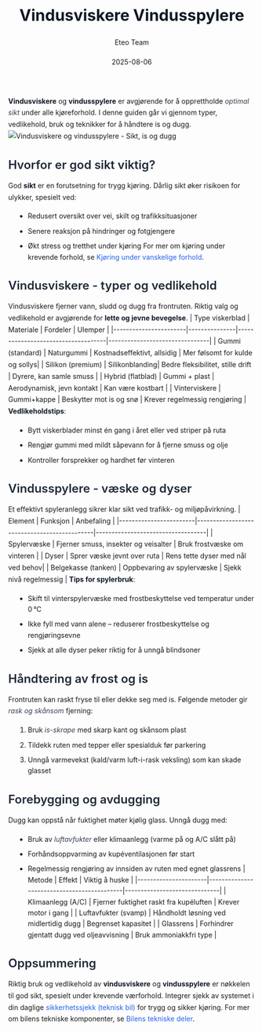 ﻿---
title: "Vindusviskere Vindusspylere"
date: 2025-08-06
draft: false
author: "Eteo Team"
description: "Guide to Vindusviskere Vindusspylere for Norwegian driving theory exam."
categories: ["Driving Theory"]
tags: ["driving", "theory", "safety"]
featured_image: "/blog/vindusviskere-vindusspylere/vindusviskere-vindusspylere-image.svg"
---
<style>
/* Base text styling */
.article-content {
  font-family: 'Inter', -apple-system, BlinkMacSystemFont, 'Segoe UI', Roboto, Oxygen, Ubuntu, Cantarell, 'Open Sans', 'Helvetica Neue', sans-serif;
  line-height: 1.6;
  color: #1f2937;
  font-size: 16px;
}
/* Headers */
h1 {
  font-size: 2rem;
  font-weight: 700;
  margin: 2rem 0 1.5rem;
  color: #111827;
}
h2 {
  font-size: 1.5rem;
  font-weight: 600;
  margin: 2rem 0 1rem;
  color: #1f2937;
}
h3 {
  font-size: 1.25rem;
  font-weight: 600;
  margin: 1.5rem 0 0.75rem;
  color: #374151;
}
/* Paragraphs */
p {
  margin: 1rem 0;
  line-height: 1.7;
}
/* Lists */
ul, ol {
  margin: 1rem 0 1rem 1.5rem;
  padding-left: 1rem;
}
li {
  margin-bottom: 0.5rem;
  line-height: 1.6;
}
/* Bold and emphasis text */
strong, b {
  font-weight: 700 !important;
  color: #111827;
}
em, i {
  font-style: italic;
  color: #374151;
}
strong em, b i, em strong, i b {
  font-weight: 700 !important;
  font-style: italic;
  color: #111827;
}
/* Links */
a {
  color: #2563eb;
  text-decoration: none;
  transition: color 0.2s ease;
}
a:hover {
  color: #1d4ed8;
  text-decoration: underline;
}
/* Code blocks */
pre, code {
  font-family: 'SFMono-Regular', Consolas, 'Liberation Mono', Menlo, monospace;
  background-color: #f3f4f6;
  border-radius: 0.375rem;
  font-size: 0.875em;
}
pre {
  padding: 1rem;
  overflow-x: auto;
  margin: 1rem 0;
}
code {
  padding: 0.2em 0.4em;
}
/* Blockquotes */
blockquote {
  border-left: 4px solid #e5e7eb;
  margin: 1.5rem 0;
  padding: 0.75rem 1rem 0.75rem 1.5rem;
  background-color: #f9fafb;
  color: #4b5563;
  font-style: italic;
}
/* Tables */
table {
  margin: 1.5rem auto !important;
  border-collapse: collapse !important;
  width: 100% !important;
  max-width: 100%;
  box-shadow: 0 1px 3px rgba(0,0,0,0.1) !important;
  border-radius: 0.5rem !important;
  overflow: hidden !important;
  border: 1px solid #e5e7eb !important;
  display: table !important;
}
th, td {
  padding: 0.75rem 1.25rem !important;
  text-align: left !important;
  border: 1px solid #e5e7eb !important;
  vertical-align: top;
}
th {
  background-color: #f9fafb !important;
  font-weight: 600 !important;
  color: #111827 !important;
  text-transform: uppercase !important;
  font-size: 0.75rem !important;
  letter-spacing: 0.05em !important;
}
tr:nth-child(even) {
  background-color: #f9fafb !important;
}
tr:hover {
  background-color: #f3f4f6 !important;
}
/* Responsive adjustments */
@media (max-width: 768px) {
  .article-content {
    font-size: 15px;
  }
  h1 { font-size: 1.75rem; }
  h2 { font-size: 1.375rem; }
  h3 { font-size: 1.125rem; }
  table {
    display: block !important;
    overflow-x: auto !important;
    -webkit-overflow-scrolling: touch;
  }
}
</style>
**Vindusviskere** og **vindusspylere** er avgjørende for å opprettholde *optimal sikt* under alle kjøreforhold. I denne guiden går vi gjennom typer, vedlikehold, bruk og teknikker for å håndtere is og dugg.
![Vindusviskere og vindusspylere - Sikt, is og dugg](/blog/vindusviskere-vindusspylere/vindusviskere-vindusspylere-image.svg)
## Hvorfor er god sikt viktig?
God **sikt** er en forutsetning for trygg kjøring. Dårlig sikt øker risikoen for ulykker, spesielt ved:
* Redusert oversikt over vei, skilt og trafikksituasjoner
* Senere reaksjon på hindringer og fotgjengere
* Økt stress og tretthet under kjøring
For mer om kjøring under krevende forhold, se [Kjøring under vanskelige forhold](/blogs/teori/kjoring-under-vanskelige-forhold "Kjøring under vanskelige forhold").
## Vindusviskere - typer og vedlikehold
Vindusviskere fjerner vann, sludd og dugg fra frontruten. Riktig valg og vedlikehold er avgjørende for **lette og jevne bevegelse**.
| Type viskerblad      | Materiale      | Fordeler                           | Ulemper                        |
|-----------------------|---------------|------------------------------------|--------------------------------|
| Gummi (standard)      | Naturgummi    | Kostnadseffektivt, allsidig        | Mer følsomt for kulde og sollys|
| Silikon (premium)     | Silikonblanding| Bedre fleksibilitet, stille drift | Dyrere, kan samle smuss        |
| Hybrid (flatblad)     | Gummi + plast | Aerodynamisk, jevn kontakt         | Kan være kostbart              |
| Vinterviskere         | Gummi+kappe   | Beskytter mot is og snø            | Krever regelmessig rengjøring  |
**Vedlikeholdstips**:
* Bytt viskerblader minst én gang i året eller ved striper på ruta
* Rengjør gummi med mildt såpevann for å fjerne smuss og olje
* Kontroller forsprekker og hardhet før vinteren
## Vindusspylere - væske og dyser
Et effektivt spyleranlegg sikrer klar sikt ved trafikk- og miljøpåvirkning.
| Element                | Funksjon                                    | Anbefaling                        |
|------------------------|---------------------------------------------|-----------------------------------|
| Spylervæske            | Fjerner smuss, insekter og veisalter        | Bruk frostvæske om vinteren       |
| Dyser                  | Sprer væske jevnt over ruta                 | Rens tette dyser med nål ved behov|
| Belgekasse (tanken)    | Oppbevaring av spylervæske                  | Sjekk nivå regelmessig            |
**Tips for spylerbruk**:
* Skift til vinterspylervæske med frostbeskyttelse ved temperatur under 0 °C
* Ikke fyll med vann alene – reduserer frostbeskyttelse og rengjøringsevne
* Sjekk at alle dyser peker riktig for å unngå blindsoner
## Håndtering av frost og is
Frontruten kan raskt fryse til eller dekke seg med is. Følgende metoder gir *rask og skånsom* fjerning:
1. Bruk *is-skrape* med skarp kant og skånsom plast
2. Tildekk ruten med tepper eller spesialduk før parkering
3. Unngå varmevekst (kald/varm luft-i-rask veksling) som kan skade glasset
## Forebygging og avdugging
Dugg kan oppstå når fuktighet møter kjølig glass. Unngå dugg med:
* Bruk av *luftavfukter* eller klimaanlegg (varme på og A/C slått på)
* Forhåndsoppvarming av kupéventilasjonen før start
* Regelmessig rengjøring av innsiden av ruten med egnet glassrens
| Metode               | Effekt                                     | Viktig å huske               |
|----------------------|--------------------------------------------|------------------------------|
| Klimaanlegg (A/C)    | Fjerner fuktighet raskt fra kupéluften      | Krever motor i gang          |
| Luftavfukter (svamp) | Håndholdt løsning ved midlertidig dugg     | Begrenset kapasitet          |
| Glassrens            | Forhindrer gjentatt dugg ved oljeavvisning | Bruk ammoniakkfri type       |
## Oppsummering
Riktig bruk og vedlikehold av **vindusviskere** og **vindusspylere** er nøkkelen til god sikt, spesielt under krevende værforhold. Integrer sjekk av systemet i din daglige [sikkerhetssjekk (teknisk bil)](/blogs/teori/sikkerhetssjekk-teknisk-bil "Sikkerhetssjekk (teknisk bil)") for trygg og sikker kjøring.
For mer om bilens tekniske komponenter, se [Bilens tekniske deler](/blogs/teori/bilens-tekniske-deler "Bilens tekniske deler - Oversikt over bilens hovedkomponenter").